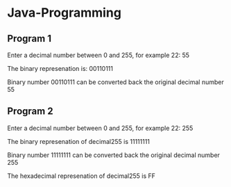 Java-Programming
================

Program 1
-------------------------

Enter a decimal number between 0 and 255, for example 22: 55

The binary represenation is: 00110111

Binary number 00110111 can be converted back the original decimal number 55

Program 2
-------------------------

Enter a decimal number between 0 and 255, for example 22: 255

The binary represenation of decimal255 is 11111111

Binary number 11111111 can be converted back the original decimal number 255

The hexadecimal represenation of decimal255 is FF
